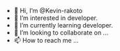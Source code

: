 - 👋 Hi, I’m @Kevin-rakoto
- 👀 I’m interested in developer.
- 🌱 I’m currently learning developer.
- 💞️ I’m looking to collaborate on ...
- 📫 How to reach me ...

<!---
Kevin-rakoto/Kevin-rakoto is a ✨ special ✨ repository because its `README.md` (this file) appears on your GitHub profile.
You can click the Preview link to take a look at your changes.
--->
